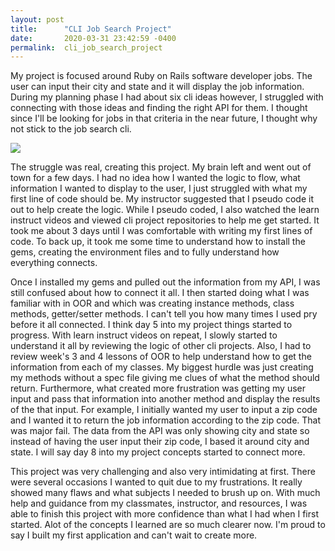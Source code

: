 ```yaml
---
layout: post
title:      "CLI Job Search Project"
date:       2020-03-31 23:42:59 -0400
permalink:  cli_job_search_project
---
```



My project is focused around Ruby on Rails software developer jobs.  The user can input their city and state and it will display the job information.  During my planning phase I had about six cli ideas however, I struggled with connecting with those ideas and finding the right API for them.  I thought since I'll be looking for jobs in that criteria in the near future, I thought why not stick to the job search cli.  

![](https://lh3.googleusercontent.com/proxy/RRCE9bcSrdG1ig4pHYhACDJdTPKWHLRNiuCQuFJWwNTuCMEfu_7T6dfp8oc2O46Xa3_PDoU3KUWlMdOnO6TCCM_Tf8_648jywwr8jPIxBlpYeU9KmEFuBvjtkKtMxviFHyy2xWZ0cBfm7p3kvDY75WZDruNwwnZ0d3yQJw)

The struggle was real,  creating this project.  My brain left  and went out of town for a few days.  I had no idea how I wanted the logic to flow, what information I wanted to display to the user, I just struggled with what my first line of code should be.  My instructor suggested that I pseudo code it out to help create the logic.  While I pseudo coded, I also watched the learn instruct videos and viewed cli project  repositories to help me get started.  It took me about 3 days until I was comfortable with writing my first lines of code.  To back up, it took me some time to understand how to install the gems, creating the environment files and to fully understand how everything connects.  

Once I installed my gems and pulled out the information from my API, I was still confused about how to connect it all.  I then started doing what I was familiar with in OOR and which was creating instance methods, class methods, getter/setter methods.  I can't tell you how many times I used pry before it all connected. I think day 5 into my project things started to progress.  With learn instruct videos on repeat, I slowly started to understand it all by reviewing the logic of other cli projects. Also, I had to review week's 3 and 4 lessons of OOR to help understand how to get the information from each of my classes.    My biggest hurdle was just creating my methods without a spec file giving me clues of what the method should return.  Furthermore, what created more frustration was getting my user input and pass that information into another method and display the results of the that input. For example, I initially  wanted my user to input a zip code and I wanted it to return the job information according to the zip code.  That was major fail.  The data from the API was only showing city and state so instead of having the user input their zip code, I based it around city and state.  I will say day 8 into my project concepts started to connect more.  

This project was very challenging and also very intimidating at first. There were several occasions I wanted to quit due to my  frustrations. It really showed many flaws and what subjects I needed to brush up on. With much help and guidance from my classmates, instructor, and resources, I was able to finish this project with more confidence than what I had when I first started.  Alot of the concepts I learned are so much clearer now.  I'm proud to say I built my first application and can't wait  to create more.  
